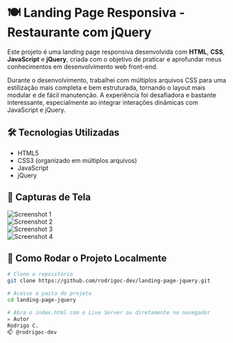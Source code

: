 # 🍽️ Landing Page Responsiva - Restaurante com jQuery

Este projeto é uma landing page responsiva desenvolvida com **HTML**, **CSS**, **JavaScript** e **jQuery**, criada com o objetivo de praticar e aprofundar meus conhecimentos em desenvolvimento web front-end.

Durante o desenvolvimento, trabalhei com múltiplos arquivos CSS para uma estilização mais completa e bem estruturada, tornando o layout mais modular e de fácil manutenção. A experiência foi desafiadora e bastante interessante, especialmente ao integrar interações dinâmicas com JavaScript e jQuery.

## 🛠️ Tecnologias Utilizadas

- HTML5  
- CSS3 (organizado em múltiplos arquivos)
- JavaScript  
- jQuery

## 📸 Capturas de Tela

![Screenshot 1](img/Captura%20de%20tela%202025-05-05%20131432.jpg)  
![Screenshot 2](img/Captura%20de%20tela%202025-05-05%20131543.jpg)  
![Screenshot 3](img/Captura%20de%20tela%202025-05-05%20131628.jpg)  
![Screenshot 4](img/Captura%20de%20tela%202025-05-05%20131750.jpg)  

## 🚀 Como Rodar o Projeto Localmente

```bash
# Clone o repositório
git clone https://github.com/rodrigoc-dev/landing-page-jquery.git

# Acesse a pasta do projeto
cd landing-page-jquery

# Abra o index.html com o Live Server ou diretamente no navegador
✍️ Autor
Rodrigo C.
📫 @rodrigoc-dev
